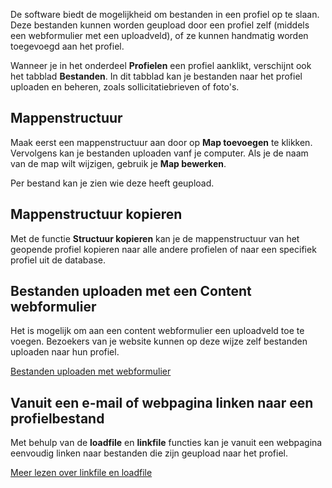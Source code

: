De software biedt de mogelijkheid om bestanden in een profiel op te
slaan. Deze bestanden kunnen worden geupload door een profiel zelf
(middels een webformulier met een uploadveld), of ze kunnen handmatig
worden toegevoegd aan het profiel.

Wanneer je in het onderdeel **Profielen** een profiel aanklikt,
verschijnt ook het tabblad **Bestanden**. In dit tabblad kan je
bestanden naar het profiel uploaden en beheren, zoals
sollicitatiebrieven of foto's.

Mappenstructuur
---------------

Maak eerst een mappenstructuur aan door op **Map toevoegen** te klikken.
Vervolgens kan je bestanden uploaden vanf je computer. Als je de naam
van de map wilt wijzigen, gebruik je **Map bewerken**.

Per bestand kan je zien wie deze heeft geupload.

Mappenstructuur kopieren
------------------------

Met de functie **Structuur kopieren** kan je de mappenstructuur van het
geopende profiel kopieren naar alle andere profielen of naar een
specifiek profiel uit de database.

Bestanden uploaden met een Content webformulier
-----------------------------------------------

Het is mogelijk om aan een content webformulier een uploadveld toe te
voegen. Bezoekers van je website kunnen op deze wijze zelf bestanden
uploaden naar hun profiel.

[Bestanden uploaden met
webformulier](./uploadveld-toevoegen-aan-een-webformulier.md "Uploadveld toevoegen aan een webformulier")

Vanuit een e-mail of webpagina linken naar een profielbestand
-------------------------------------------------------------

Met behulp van de **loadfile** en **linkfile** functies kan je vanuit
een webpagina eenvoudig linken naar bestanden die zijn geupload naar het
profiel.

[Meer lezen over linkfile en
loadfile](./linken-naar-bestanden-van-het-profiel-met-loadfile-en-linkfile.md "Linken naar bestanden van het profiel met loadfile en linkfile")
